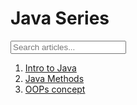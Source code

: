 # Java Series
<input type="text" id="search-input" placeholder="Search articles..." />
<script src="/Linkedin_Articles/assets/js/search.js"></script>

1. [Intro to Java](./01_Intro_Java.md)
2. [Java Methods](./02_Java_Methods.md)
3. [OOPs concept](./03_OOPs.md)
 
